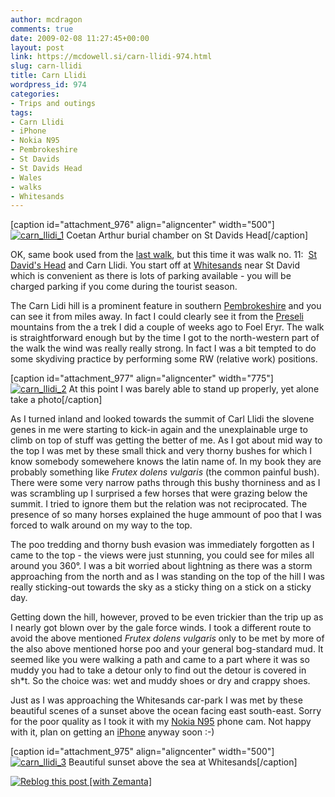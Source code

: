 ```yaml
---
author: mcdragon
comments: true
date: 2009-02-08 11:27:45+00:00
layout: post
link: https://mcdowell.si/carn-llidi-974.html
slug: carn-llidi
title: Carn Llidi
wordpress_id: 974
categories:
- Trips and outings
tags:
- Carn Llidi
- iPhone
- Nokia N95
- Pembrokeshire
- St Davids
- St Davids Head
- Wales
- walks
- Whitesands
---
```


[caption id="attachment_976" align="aligncenter" width="500"][![carn_llidi_1](https://img.mcdowell.si/2009/02/carn_llidi_11-1.jpg)](https://mcdowell.si/about/gallery?album=CarnLlidi) Coetan Arthur burial chamber on St Davids Head[/caption]


OK, same book used from the [last walk](https://mcdowell.si/stonehenge-made-in-the-preselis-962.html), but this time it was walk no. 11:  [St David's Head](http://en.wikipedia.org/wiki/St_Davids_Head) and Carn Llidi. You start off at [Whitesands](http://en.wikipedia.org/wiki/Whitesands) near St David which is convenient as there is lots of parking available - you will be charged parking if you come during the tourist season.


The Carn Lidi hill is a prominent feature in southern [Pembrokeshire](http://en.wikipedia.org/wiki/Pembrokeshire) and you can see it from miles away. In fact I could clearly see it from the [Preseli](http://en.wikipedia.org/wiki/Preseli_Pembrokeshire) mountains from the a trek I did a couple of weeks ago to Foel Eryr. The walk is straightforward enough but by the time I got to the north-western part of the walk the wind was really really strong. In fact I was a bit tempted to do some skydiving practice by performing some RW (relative work) positions.

[caption id="attachment_977" align="aligncenter" width="775"][![carn_llidi_2](https://img.mcdowell.si/2009/02/carn_llidi_21-1.jpg)](https://mcdowell.si/about/gallery?album=CarnLlidi) At this point I was barely able to stand up properly, yet alone take a photo[/caption]

As I turned inland and looked towards the summit of Carl Llidi the slovene genes in me were starting to kick-in again and the unexplainable urge to climb on top of stuff was getting the better of me. As I got about mid way to the top I was met by these small thick and very thorny bushes for which I know somebody somewehere knows the latin name of. In my book they are probably something like _Frutex dolens vulgaris_ (the common painful bush). There were some very narrow paths through this bushy thorniness and as I was scrambling up I surprised a few horses that were grazing below the summit. I tried to ignore them but the relation was not reciprocated. The presence of so many horses explained the huge ammount of poo that I was forced to walk around on my way to the top.

The poo tredding and thorny bush evasion was immediately forgotten as I came to the top - the views were just stunning, you could see for miles all around you 360°. I was a bit worried about lightning as there was a storm approaching from the north and as I was standing on the top of the hill I was really sticking-out towards the sky as a sticky thing on a stick on a sticky day.

Getting down the hill, however, proved to be even trickier than the trip up as I nearly got blown over by the gale force winds. I took a different route to avoid the above mentioned _Frutex dolens vulgaris_ only to be met by more of the also above mentioned horse poo and your general bog-standard mud. It seemed like you were walking a path and came to a part where it was so muddy you had to take a detour only to find out the detour is covered in sh*t. So the choice was: wet and muddy shoes or dry and crappy shoes.

Just as I was approaching the Whitesands car-park I was met by these beautiful scenes of a sunset above the ocean facing east south-east. Sorry for the poor quality as I took it with my [Nokia N95](http://en.wikipedia.org/wiki/Nokia_N95) phone cam. Not happy with it, plan on getting an [iPhone](http://en.wikipedia.org/wiki/IPhone) anyway soon :-)

[caption id="attachment_975" align="aligncenter" width="500"][![carn_llidi_3](https://img.mcdowell.si/2009/02/carn_llidi_31-1.jpg)](https://mcdowell.si/about/gallery?album=CarnLlidi) Beautiful sunset above the sea at Whitesands[/caption]




[![Reblog this post [with Zemanta]](http://img.zemanta.com/reblog_e.png?x-id=3c073e93-d190-446f-ae4c-1c9abc7755e6)](http://reblog.zemanta.com/zemified/3c073e93-d190-446f-ae4c-1c9abc7755e6/)

